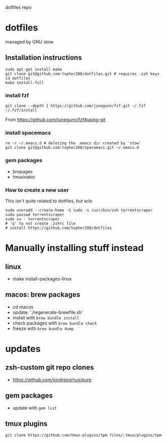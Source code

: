 dotfiles repo

# dotfiles
managed by GNU stow

## Installation instructions
```
sudo apt-get install make
git clone git@github.com:topher200/dotfiles.git # requires .ssh keys
cd dotfiles
make install-full
```

### install fzf
```
git clone --depth 1 https://github.com/junegunn/fzf.git ~/.fzf
~/.fzf/install
```
From https://github.com/junegunn/fzf#using-git

### install spacemacs
```
rm -r ~/.emacs.d # deleting the .emacs dir created by 'stow'
git clone git@github.com:topher200/spacemacs.git ~/.emacs.d
```

### gem packages
- bropages
- tmuxinator

### How to create a new user
This isn't quite related to dotfiles, but w/e.
```
sudo useradd --create-home -G sudo -s /usr/bin/zsh torrentscraper
sudo passwd torrentscraper
sudo su - torrentscraper
# 'q' to not create .zshrc file
# install https://github.com/topher200/dotfiles
```

# Manually installing stuff instead

## linux
- make install-packages-linux

## macos: brew packages
- cd macos
- update: './regenerate-brewfile.sh'
- install with `brew bundle install`
- check packages with `brew bundle check`
- freeze with `brew bundle dump`

# updates
## zsh-custom git repo clones
- https://github.com/sindresorhus/pure

## gem packages
- update with `gem list`

## tmux plugins
```
git clone https://github.com/tmux-plugins/tpm files/.tmux/plugins/tpm
```
